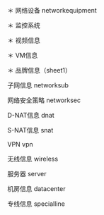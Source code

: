 ＊ 网络设备 networkequipment 

＊ 监控系统

＊ 视频信息

＊ VM信息

＊ 品牌信息（sheet1）

子网信息 networksub

网络安全策略 networksec

D-NAT信息  dnat

S-NAT信息  snat

VPN   vpn

无线信息  wireless

服务器 server

机房信息 datacenter

专线信息  specialline
